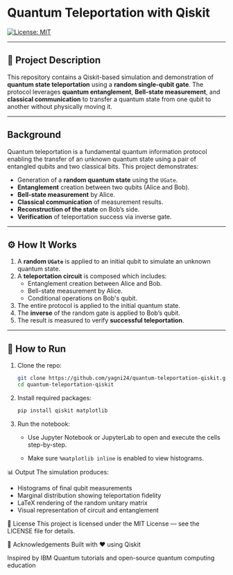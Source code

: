 #  Quantum Teleportation with Qiskit  
[![License: MIT](https://img.shields.io/badge/License-MIT-blue.svg)](LICENSE)

---

## 📖 Project Description

This repository contains a Qiskit-based simulation and demonstration of **quantum state teleportation** using a **random single-qubit gate**. The protocol leverages **quantum entanglement**, **Bell-state measurement**, and **classical communication** to transfer a quantum state from one qubit to another without physically moving it.

---

##  Background

Quantum teleportation is a fundamental quantum information protocol enabling the transfer of an unknown quantum state using a pair of entangled qubits and two classical bits. This project demonstrates:

- Generation of a **random quantum state** using the `UGate`.
- **Entanglement** creation between two qubits (Alice and Bob).
- **Bell-state measurement** by Alice.
- **Classical communication** of measurement results.
- **Reconstruction of the state** on Bob’s side.
- **Verification** of teleportation success via inverse gate.

---

## ⚙️ How It Works

1. A **random `UGate`** is applied to an initial qubit to simulate an unknown quantum state.
2. A **teleportation circuit** is composed which includes:
   - Entanglement creation between Alice and Bob.
   - Bell-state measurement by Alice.
   - Conditional operations on Bob's qubit.
3. The entire protocol is applied to the initial quantum state.
4. The **inverse** of the random gate is applied to Bob’s qubit.
5. The result is measured to verify **successful teleportation**.

---

## 🚀 How to Run

1. Clone the repo:
   ```bash
   git clone https://github.com/yagni24/quantum-teleportation-qiskit.git
   cd quantum-teleportation-qiskit
   
2. Install required packages:
   ```bash
   pip install qiskit matplotlib

3. Run the notebook:

   - Use Jupyter Notebook or JupyterLab to open and execute the cells step-by-step.

   - Make sure ```%matplotlib inline``` is enabled to view histograms.


📊 Output
The simulation produces:

- Histograms of final qubit measurements 
- Marginal distribution showing teleportation fidelity
- LaTeX rendering of the random unitary matrix
- Visual representation of circuit and entanglement


📄 License
This project is licensed under the MIT License — see the LICENSE file for details.

🙌 Acknowledgements
Built with ❤️ using Qiskit

Inspired by IBM Quantum tutorials and open-source quantum computing education








